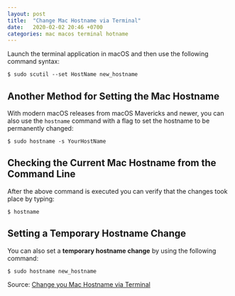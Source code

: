 ```yaml
---
layout: post
title:  "Change Mac Hostname via Terminal"
date:   2020-02-02 20:46 +0700
categories: mac macos terminal hotname
---
```


Launch the terminal application in macOS and then use the following command syntax:

```
$ sudo scutil --set HostName new_hostname
```

## Another Method for Setting the Mac Hostname

With modern macOS releases from macOS Mavericks and newer, you can also use the `hostname` command with a flag to set the hostname to be permanently changed:

```
$ sudo hostname -s YourHostName
```

## Checking the Current Mac Hostname from the Command Line

After the above command is executed you can verify that the changes took place by typing:

```
$ hostname
```

## Setting a Temporary Hostname Change

You can also set a __temporary hostname change__ by using the following command:

```
$ sudo hostname new_hostname
```

Source: [Change you Mac Hostname via Terminal](http://osxdaily.com/2010/09/06/change-your-mac-hostname-via-terminal/)

